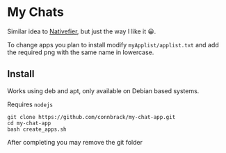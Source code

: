 # My Chats

Similar idea to [Nativefier](https://github.com/nativefier/nativefier), but just the way I like it 😀.

To change apps you plan to install modify ```myApplist/applist.txt``` and add the required png with the same name in lowercase.

## Install

Works using deb and apt, only available on Debian based systems. 

Requires ```nodejs```

```
git clone https://github.com/connbrack/my-chat-app.git
cd my-chat-app
bash create_apps.sh
```
After completing you may remove the git folder
